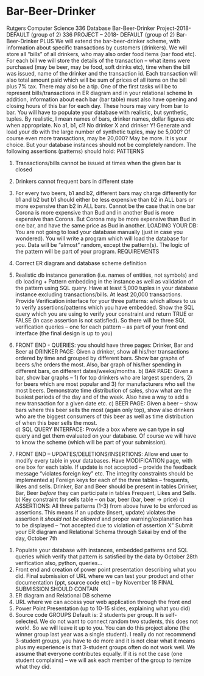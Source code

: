 # Bar-Beer-Drinker
Rutgers Computer Science 336 Database Bar-Beer-Drinker Project-2018- DEFAULT (group of 2)
336 PROJECT – 2018- DEFAULT (group of 2)
Bar-Beer-Drinker PLUS
We will extend the bar-beer-drinker scheme, with information about specific transactions by customers (drinkers).   We will store all “bills” of all drinkers, who may also order food items (bar food etc).
For each bill  we will store the details of the transaction – what items were purchased (may be beer, may be food, soft drinks etc), time  when the bill was issued, name of the drinker and the transaction id.  Each transaction will also total amount paid which will be sum of prices of all items on the bill plus 7% tax.  There may also be a tip. 
One of the first tasks will be to represent bills/transactions in ER diagram and in your relational scheme
In addition, information about each  bar (bar table)  must also  have opening and closing hours of this bar for each day. These hours may vary from bar to bar.
You will have to populate your database  with realistic, but synthetic, tuples. By realistic, I mean names of bars, drinker names,  dollar figures etc when appropriate. No a1, b1, c1!   No drinker X and drinker Y!   Generate and load your db with the large number of synthetic tuples, may be 5,000?  Of course even more transactions, may be 20,000?   May be more. It is your choice.    But your database instances should not be completely random.  The following assertions (patterns) should hold:
PATTERNS
1) Transactions/bills  cannot be issued  at times when the given bar is closed
2) Drinkers cannot frequent bars in different state
3)  For every two beers, b1 and b2, different bars may charge differently for b1 and b2 but b1 should either be less expensive than b2 in ALL bars or more expensive than b2 in ALL bars.  Cannot be the case that in one bar Corona is more expensive than Bud and in another Bud is more expensive than Corona.  But Corona may be more expensive than Bud in one bar, and have the same price as Bud in another.
LOADING YOUR DB: You are not going to load your database manually (just in case you wondered). You will write a program which will load the database for you.  Data will be “almost” random, except the pattern(s). The logic of the pattern will be part of your program.
REQUIREMENTS
 1) Correct ER diagram and database scheme definition  
 2) Realistic db instance generation (i.e. names of entities, not symbols) and db loading + Pattern embedding in the instance as well as validation of the pattern using SQL query.  Have at least 5,000 tuples  in your database instance excluding transactions/bills. At least 20,000 transactions.  Provide Verification interface  for your three patterns:  which allows to us to verify assertions/patterns which you have embedded. Show the SQL query which you are using to verify your constraint and return TRUE or FALSE (in case assertion is not satisfied).  So there will be three SQL verification queries – one for each pattern – as part of your front end interface (the final design is up to you)

 3) FRONT END - QUERIES: you should have three pages: Drinker, Bar and Beer
a) DRINKER PAGE: Given a drinker, show all his/her transactions ordered by time and grouped by different bars.  Show bar graphs of beers s/he orders the most. Also, bar graph of his/her spending in different bars, on different dates/weeks/months. 
b) BAR PAGE: Given a bar, show bar graphs – 1) for  top drinkers who are largest spenders, 2) for beers which are most popular and 3) for manufacturers who sell the most beers. Demonstrate time distribution of sales, show what are the busiest periods of the day and of the week. Also have a way to add a new transaction for a given date etc.
c) BEER PAGE: Given a beer – show bars where this beer sells the most (again only top), show also drinkers who are the biggest consumers of this beer as well as time distribution of when this beer sells the most.   
d) SQL QUERY INTERFACE:  Provide a box where we can type in sql query and get them evaluated on your database. Of course we will have to know the scheme (which will be part of your submission).
4)  FRONT END – UPDATES/DELETIONS/INSERTIONS:  Allow end user to modify every table in your databases. 
Have MODIFICATION page, with one box for each table. If update is not accepted – provide the feedback message “violates foreign key” etc.
The integrity constraints should be implemented
a) Foreign keys for each of the three tables – frequents, likes and sells. Drinker, Bar and Beer should be present in tables Drinker, Bar, Beer *before* they can participate in tables Frequent, Likes and Sells.
b) Key constraint for sells table – on bar, beer (bar, beer -> price)
c) ASSERTIONS:  All three patterns  (1-3) from above have to be enforced as assertions. This means if an update (insert, update) violates the assertion it *should not be allowed* and proper warning/explanation has to be displayed – “not accepted due to violation of assertion X”
Submit your ER diagram and Relational Schema through Sakai by end of the day, October 7th
1.	Populate your database  with instances, embedded patterns and SQL queries which verify that pattern is satisfied by the data by October 28th verification also, python, queries…
2.	Front end and creation of power point presentation describing what you did.  Final submission of URL where we can test your product and other documentation (ppt, source code etc)  – by November 18
FINAL SUBMISSION SHOULD CONTAIN
1.	ER diagram and Relational DB scheme
2.	URL where we can access your web application through the front end
3.	Power Point Presentation (up to 10-15 slides, explaining what you did)
4.	Source code
GROUPS
Default is: 2 students per group.  It is self-selected. We do not want to connect random two students, this does not work!.  So we will leave it up to you.
You can do this project alone (the winner group last year was a single student).  I really do not recommend 3-student groups, you have to do more and it is not clear what it means plus my experience is that 3-student groups often do not work well.
We assume that everyone contributes equally. If it is not the case (one student complains) – we will ask each member of the group to itemize what they  did.






